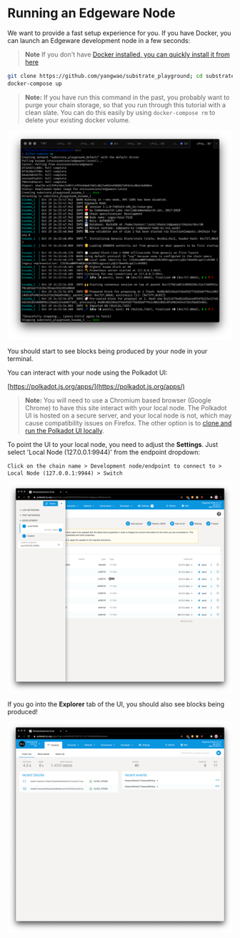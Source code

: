 # Running an Edgeware Node

We want to provide a fast setup experience for you. If you have Docker, you can launch an Edgeware development node in a few seconds:

> **Note** If you don't have [Docker installed, you can quickly install it from here](https://docs.docker.com/get-docker/)

```bash
git clone https://github.com/yangwao/substrate_playground; cd substrate_playground;
docker-compose up
```

> **Note:** If you have run this command in the past, you probably want to purge your chain storage, so that you run through this tutorial with a clean slate. You can do this easily by using `docker-compose rm` to delete your existing docker volume.

![An image of the terminal starting a Edgeware node](../../.gitbook/assets/start-edgeware-node.png)

You should start to see blocks being produced by your node in your terminal.

You can interact with your node using the Polkadot UI:

[https://polkadot.js.org/apps/](https://polkadot.js.org/apps/)

> **Note:** You will need to use a Chromium based browser \(Google Chrome\) to have this site interact with your local node. The Polkadot UI is hosted on a secure server, and your local node is not, which may cause compatibility issues on Firefox. The other option is to [clone and run the Polkadot UI locally](https://github.com/polkadot-js/apps).

To point the UI to your local node, you need to adjust the **Settings**. Just select 'Local Node \(127.0.0.1:9944\)' from the endpoint dropdown:

```text
Click on the chain name > Development node/endpoint to connect to > Local Node (127.0.0.1:9944) > Switch
```

![An image of the settings in Polkadot-JS Apps UI](../../.gitbook/assets/switch-to-localhost.png)

If you go into the **Explorer** tab of the UI, you should also see blocks being produced!

![An image of the Polkadot Apps UI](../../.gitbook/assets/block-explorer-edgeware.png)


